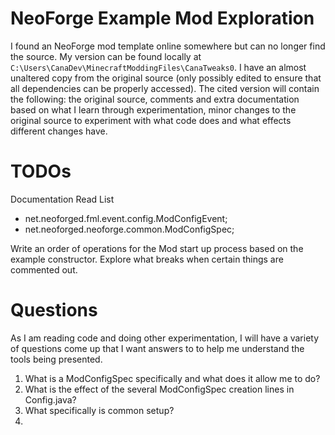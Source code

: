 # NeoForge Example Mod Exploration

I found an  NeoForge mod template online somewhere but can no longer find the source. My version can be found locally at `C:\Users\CanaDev\MinecraftModdingFiles\CanaTweaks0`. I have an almost unaltered copy from the original source (only possibly edited to ensure that all dependencies can be properly accessed). The cited version will contain the following: the original source, comments and extra documentation based on what I learn through experimentation, minor changes to the original source to experiment with what code does and what effects different changes have.

# TODOs

Documentation Read List
- net.neoforged.fml.event.config.ModConfigEvent;
- net.neoforged.neoforge.common.ModConfigSpec;

Write an order of operations for the Mod start up process based on the example constructor. Explore what breaks when certain things are commented out.
# Questions

As I am reading code and doing other experimentation, I will have a variety of questions come up that I want answers to to help me understand the tools being presented.

1. What is a ModConfigSpec specifically and what does it allow me to do?
2. What is the effect of the several ModConfigSpec creation lines in Config.java?
3. What specifically is common setup?
4. 


